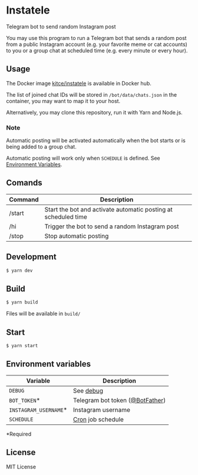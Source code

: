 # Instatele
Telegram bot to send random Instagram post

You may use this program to run a Telegram bot that sends a random post from a public Instagram account (e.g. your favorite meme or cat accounts) to you or a group chat at scheduled time (e.g. every minute or every hour).

## Usage
The Docker image [kitce/instatele](https://hub.docker.com/r/kitce/instatele) is available in Docker hub.

The list of joined chat IDs will be stored in `/bot/data/chats.json` in the container, you may want to map it to your host.

Alternatively, you may clone this repository, run it with Yarn and Node.js.

### Note

Automatic posting will be activated automatically when the bot starts or is being added to a group chat.

Automatic posting will work only when `SCHEDULE` is defined. See [Environment Variables](#environment-variables).

## Comands
| Command | Description |
|--|--|
| /start | Start the bot and activate automatic posting at scheduled time |
| /hi | Trigger the bot to send a random Instagram post |
| /stop | Stop automatic posting |


## Development
```bash
$ yarn dev
```

## Build
```bash
$ yarn build
```
Files will be available in `build/`

## Start
```bash
$ yarn start
```

## Environment variables
| Variable  | Description |
|--|--|
| `DEBUG` | See [debug](https://github.com/visionmedia/debug) |
| `BOT_TOKEN`* | Telegram bot token ([@BotFather](https://t.me/BotFather)) |
| `INSTAGRAM_USERNAME`* | Instagram username |
| `SCHEDULE` | [Cron](https://en.wikipedia.org/wiki/Cron) job schedule |
*Required

## License
MIT License
